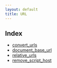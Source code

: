 ```yaml
---
layout: default
title: URL
---
```


## Index

*   [convert_urls](https://www.tiny.cloud/docs-3x/reference/configuration/Configuration3x@convert_urls/)
*   [document_base_url](https://www.tiny.cloud/docs-3x/reference/configuration/Configuration3x@document_base_url/)
*   [relative_urls](https://www.tiny.cloud/docs-3x/reference/configuration/Configuration3x@relative_urls/)
*   [remove_script_host](https://www.tiny.cloud/docs-3x/reference/configuration/Configuration3x@remove_script_host/)
